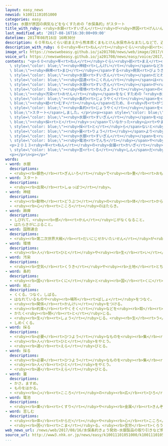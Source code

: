 ```yaml
---
layout: easy_news
newsid: k10011101051000
categories: easy
title: 水銀が原因の病気などをなくすための「水俣条約」がスタート
title_with_ruby: <ruby>水銀<rt>すいぎん</rt></ruby>が<ruby>原因<rt>げんいん</rt></ruby>の<ruby>病気<rt>びょうき</rt></ruby>などをなくすための「<ruby>水俣条約<rt>みなまたじょうやく</rt></ruby>」がスタート
last_modified_at: '2017-08-16T16:30:00+09:00'
datetime: 2017年08月16日 16時30分
description: ６０年ねんぐらい前まえから熊本県くまもとけん水俣市みなまたしなどで、近ちかくの海うみで取とった魚さかなを食たべた大勢おおぜいの人ひとが「水俣病みなまたびょう」になりました。
description_with_ruby: ６０<ruby>年<rt>ねん</rt></ruby>ぐらい<ruby>前<rt>まえ</rt></ruby>から<ruby>熊本県<rt>くまもとけん</rt></ruby><ruby>水俣市<rt>みなまたし</rt></ruby>などで、<ruby>近<rt>ちか</rt></ruby>くの<ruby>海<rt>うみ</rt></ruby>で<ruby>取<rt>と</rt></ruby>った<ruby>魚<rt>さかな</rt></ruby>を<ruby>食<rt>た</rt></ruby>べた<ruby>大勢<rt>おおぜい</rt></ruby>の<ruby>人<rt>ひと</rt></ruby>が「<ruby>水俣病<rt>みなまたびょう</rt></ruby>」になりました。
image_url: https://newswebeasy.github.io/ja201708/news/web/image/2017/08/16/k10011101051000.jpg
voice_url: https://newswebeasy.github.io/ja201708/news/easy/voice/2017/08/16/k10011101051000.mp3
contents: "<p>６０<ruby>年<rt>ねん</rt></ruby>ぐらい<ruby>前<rt>まえ</rt></ruby>から<ruby>熊本県<rt>くまもとけん</rt></ruby><ruby>水俣市<rt>みなまたし</rt></ruby>などで、<ruby>近<rt>ちか</rt></ruby>くの<ruby>海<rt>うみ</rt></ruby>で<ruby>取<rt>と</rt></ruby>った<ruby>魚<rt>さかな</rt></ruby>を<ruby>食<rt>た</rt></ruby>べた<ruby>大勢<rt>おおぜい</rt></ruby>の<ruby>人<rt>ひと</rt></ruby>が「<ruby>水俣病<rt>みなまたびょう</rt></ruby>」になりました。<ruby>水俣病<rt>みなまたびょう</rt></ruby>は<span\
  \ style=\"color: blue;\"><ruby>神経<rt>しんけい</rt></ruby></span>などが<span style=\"color:\
  \ blue;\"><ruby>麻痺<rt>まひ</rt></ruby></span>する<ruby>病気<rt>びょうき</rt></ruby>で、<ruby>原因<rt>げんいん</rt></ruby>は<ruby>工場<rt>こうじょう</rt></ruby>から<ruby>出<rt>で</rt></ruby>た<ruby>水<rt>みず</rt></ruby>に<ruby>入<rt>はい</rt></ruby>っていた<span\
  \ style=\"color: blue;\"><ruby>水銀<rt>すいぎん</rt></ruby></span>だとわかりました。</p>\n<p>２０１３<ruby>年<rt>ねん</rt></ruby>に<span\
  \ style=\"color: blue;\"><ruby>国連<rt>こくれん</rt></ruby></span>は<ruby>熊本県<rt>くまもとけん</rt></ruby>で<ruby>会議<rt>かいぎ</rt></ruby>を<ruby>開<rt>ひら</rt></ruby>いて、<span\
  \ style=\"color: blue;\"><ruby>水銀<rt>すいぎん</rt></ruby></span>が<ruby>原因<rt>げんいん</rt></ruby>の<ruby>病気<rt>びょうき</rt></ruby>や<span\
  \ style=\"color: blue;\"><ruby>環境<rt>かんきょう</rt></ruby></span>の<span style=\"color:\
  \ blue;\"><ruby>汚染<rt>おせん</rt></ruby></span>をなくすための「<ruby>水俣条約<rt>みなまたじょうやく</rt></ruby>」を<ruby>決<rt>き</rt></ruby>めました。<ruby>世界<rt>せかい</rt></ruby>の５０<ruby>以上<rt>いじょう</rt></ruby>の<ruby>国<rt>くに</rt></ruby>などがこの<span\
  \ style=\"color: blue;\"><ruby>条約<rt>じょうやく</rt></ruby></span>を<span style=\"color:\
  \ blue;\"><ruby>結<rt>むす</rt></ruby>ん</span>だため、８<ruby>月<rt>がつ</rt></ruby>１６<ruby>日<rt>にち</rt></ruby>から<span\
  \ style=\"color: blue;\"><ruby>条約<rt>じょうやく</rt></ruby></span>を<span style=\"color:\
  \ blue;\">スタート</span>しました。</p>\n<p><span style=\"color: blue;\"><ruby>条約<rt>じょうやく</rt></ruby></span>では、<ruby>今<rt>いま</rt></ruby>まで<span\
  \ style=\"color: blue;\"><ruby>水銀<rt>すいぎん</rt></ruby></span>を<span style=\"color:\
  \ blue;\"><ruby>採<rt>と</rt></ruby>っ</span>ていなかった<ruby>山<rt>やま</rt></ruby>からは<span\
  \ style=\"color: blue;\"><ruby>採<rt>と</rt></ruby>ら</span>ないと<ruby>決<rt>き</rt></ruby>めています。そして、２０２０<ruby>年<rt>ねん</rt></ruby>までに、<ruby>決<rt>き</rt></ruby>めた<span\
  \ style=\"color: blue;\"><ruby>量<rt>りょう</rt></ruby></span>より<ruby>多<rt>おお</rt></ruby>い<span\
  \ style=\"color: blue;\"><ruby>水銀<rt>すいぎん</rt></ruby></span>を<ruby>使<rt>つか</rt></ruby>った<span\
  \ style=\"color: blue;\"><ruby>電池<rt>でんち</rt></ruby></span>や<ruby>電灯<rt>でんとう</rt></ruby>などを<ruby>作<rt>つく</rt></ruby>ることや<ruby>輸出<rt>ゆしゅつ</rt></ruby>や<ruby>輸入<rt>ゆにゅう</rt></ruby>をやめることを<ruby>決<rt>き</rt></ruby>めています。</p>\n\
  <p>２０１３<ruby>年<rt>ねん</rt></ruby>の<ruby>会議<rt>かいぎ</rt></ruby>で、<ruby>水俣病<rt>みなまたびょう</rt></ruby>の<ruby>経験<rt>けいけん</rt></ruby>などを<ruby>話<rt>はな</rt></ruby>した<ruby>男性<rt>だんせい</rt></ruby>は「<ruby>水俣病<rt>みなまたびょう</rt></ruby>で<span\
  \ style=\"color: blue;\"><ruby>苦<rt>くる</rt></ruby>しん</span>だ<ruby>大勢<rt>おおぜい</rt></ruby>の<ruby>人<rt>ひと</rt></ruby>たちの<ruby>経験<rt>けいけん</rt></ruby>が、<ruby>世界<rt>せかい</rt></ruby>の<ruby>役<rt>やく</rt></ruby>に<ruby>立<rt>た</rt></ruby>ってよかったと<ruby>思<rt>おも</rt></ruby>います」と<ruby>話<rt>はな</rt></ruby>していました。</p>\n\
  <p></p>\n<p></p>"
words:
- word: 水銀
  descriptions:
  - <ruby><rb>銀色</rb><rt>ぎんいろ</rt></ruby>で<ruby><rb>重</rb><rt>おも</rt></ruby>い<ruby><rb>金属</rb><rt>きんぞく</rt></ruby>。<ruby><rb>金属</rb><rt>きんぞく</rt></ruby>の<ruby><rb>中</rb><rt>なか</rt></ruby>で<ruby><rb>水銀</rb><rt>すいぎん</rt></ruby>だけがふつうの<ruby><rb>温度</rb><rt>おんど</rt></ruby>で<ruby><rb>液体</rb><rt>えきたい</rt></ruby>である。<ruby><rb>温度</rb><rt>おんど</rt></ruby>の<ruby><rb>変化</rb><rt>へんか</rt></ruby>で、<ruby><rb>体積</rb><rt>たいせき</rt></ruby>が<ruby><rb>規則</rb><rt>きそく</rt></ruby><ruby><rb>正</rb><rt>ただ</rt></ruby>しく<ruby><rb>変化</rb><rt>へんか</rt></ruby>するので、<ruby><rb>温度計</rb><rt>おんどけい</rt></ruby>などに<ruby><rb>使</rb><rt>つか</rt></ruby>われる。
- word: スタート
  descriptions:
  - <ruby><rb>出発</rb><rt>しゅっぱつ</rt></ruby>。
- word: 神経
  descriptions:
  - <ruby><rb>動物</rb><rt>どうぶつ</rt></ruby>の<ruby><rb>体</rb><rt>からだ</rt></ruby>の<ruby><rb>中</rb><rt>なか</rt></ruby>に<ruby><rb>広</rb><rt>ひろ</rt></ruby>がっている<ruby><rb>糸</rb><rt>いと</rt></ruby>のような<ruby><rb>細胞</rb><rt>さいぼう</rt></ruby>の<ruby><rb>集</rb><rt>あつ</rt></ruby>まり。しげきを<ruby><rb>脳</rb><rt>のう</rt></ruby>に<ruby><rb>知</rb><rt>し</rt></ruby>らせたり、<ruby><rb>脳</rb><rt>のう</rt></ruby>の<ruby><rb>命令</rb><rt>めいれい</rt></ruby>を<ruby><rb>手足</rb><rt>てあし</rt></ruby>に<ruby><rb>伝</rb><rt>つた</rt></ruby>えたりする。
  - <ruby><rb>心</rb><rt>こころ</rt></ruby>のはたらき。
- word: 麻痺
  descriptions:
  - しびれて、<ruby><rb>感</rb><rt>かん</rt></ruby>じがなくなること。
  - はたらきがにぶること。
- word: 国際連合
  descriptions:
  - <ruby><rb>第二次世界大戦</rb><rt>だいにじせかいたいせん</rt></ruby>が<ruby><rb>終</rb><rt>お</rt></ruby>わった１９４５<ruby><rb>年</rb><rt>ねん</rt></ruby>、<ruby><rb>世界</rb><rt>せかい</rt></ruby>の<ruby><rb>平和</rb><rt>へいわ</rt></ruby>と<ruby><rb>安全</rb><rt>あんぜん</rt></ruby>を<ruby><rb>守</rb><rt>まも</rt></ruby>るために<ruby><rb>作</rb><rt>つく</rt></ruby>られた<ruby><rb>仕組</rb><rt>しく</rt></ruby>み。<ruby><rb>本部</rb><rt>ほんぶ</rt></ruby>はアメリカのニューヨークにある。<ruby><rb>国連</rb><rt>こくれん</rt></ruby>。<ruby><rb>UN</rb><rt>ユーエヌ</rt></ruby>。
- word: 環境
  descriptions:
  - <ruby><rb>人</rb><rt>ひと</rt></ruby>や<ruby><rb>生</rb><rt>い</rt></ruby>き<ruby><rb>物</rb><rt>もの</rt></ruby>を<ruby><rb>取</rb><rt>と</rt></ruby>り<ruby><rb>巻</rb><rt>ま</rt></ruby>き、<ruby><rb>影響</rb><rt>えいきょう</rt></ruby>をあたえる<ruby><rb>周</rb><rt>まわ</rt></ruby>りの<ruby><rb>世界</rb><rt>せかい</rt></ruby>。
- word: 汚染
  descriptions:
  - <ruby><rb>空気</rb><rt>くうき</rt></ruby>や<ruby><rb>土地</rb><rt>とち</rt></ruby>や<ruby><rb>水</rb><rt>みず</rt></ruby>などが、<ruby><rb>放射能</rb><rt>ほうしゃのう</rt></ruby>・<ruby><rb>煙</rb><rt>けむり</rt></ruby>・ガス・<ruby><rb>細菌</rb><rt>さいきん</rt></ruby>などでよごれること。
- word: 条約
  descriptions:
  - <ruby><rb>国</rb><rt>くに</rt></ruby>と<ruby><rb>国</rb><rt>くに</rt></ruby>との<ruby><rb>間</rb><rt>あいだ</rt></ruby>で<ruby><rb>決</rb><rt>き</rt></ruby>め、<ruby><rb>文章</rb><rt>ぶんしょう</rt></ruby>に<ruby><rb>書</rb><rt>か</rt></ruby>いた<ruby><rb>約束</rb><rt>やくそく</rt></ruby>。
- word: 結ぶ
  descriptions:
  - くくる。つなぐ。しばる。
  - はなれているものや<ruby><rb>場所</rb><rt>ばしょ</rt></ruby>をつなぐ。
  - <ruby><rb>関係</rb><rt>かんけい</rt></ruby>をつける。
  - <ruby><rb>約束</rb><rt>やくそく</rt></ruby>などを<ruby><rb>取</rb><rt>と</rt></ruby>り<ruby><rb>決</rb><rt>き</rt></ruby>める。
  - かたく<ruby><rb>閉</rb><rt>と</rt></ruby>じる。
  - <ruby><rb>生</rb><rt>しょう</rt></ruby>じる。<ruby><rb>生</rb><rt>う</rt></ruby>み<ruby><rb>出</rb><rt>だ</rt></ruby>す。
  - しめくくる。
- word: 採る
  descriptions:
  - <ruby><rb>必要</rb><rt>ひつよう</rt></ruby>なものを<ruby><rb>集</rb><rt>あつ</rt></ruby>める。
  - <ruby><rb>人</rb><rt>ひと</rt></ruby>をやとう。
  - <ruby><rb>選</rb><rt>えら</rt></ruby>びとる。
- word: 採る
  descriptions:
  - <ruby><rb>必要</rb><rt>ひつよう</rt></ruby>なものを<ruby><rb>集</rb><rt>あつ</rt></ruby>める。
  - <ruby><rb>人</rb><rt>ひと</rt></ruby>をやとう。
  - <ruby><rb>選</rb><rt>えら</rt></ruby>びとる。
- word: 量
  descriptions:
  - かさ。ますめ。
  - ものをはかる。
  - <ruby><rb>心</rb><rt>こころ</rt></ruby>の<ruby><rb>広</rb><rt>ひろ</rt></ruby>さ。<ruby><rb>能力</rb><rt>のうりょく</rt></ruby>の<ruby><rb>大</rb><rt>おお</rt></ruby>きさ。
- word: 電池
  descriptions:
  - <ruby><rb>薬</rb><rt>くすり</rt></ruby>や<ruby><rb>金属</rb><rt>きんぞく</rt></ruby>などのはたらきで、<ruby><rb>電流</rb><rt>でんりゅう</rt></ruby>が<ruby><rb>起</rb><rt>お</rt></ruby>きるようにしてある<ruby><rb>仕</rb><rt>し</rt></ruby>かけ。
- word: 苦しむ
  descriptions:
  - <ruby><rb>体</rb><rt>からだ</rt></ruby>や<ruby><rb>心</rb><rt>こころ</rt></ruby>が<ruby><rb>苦</rb><rt>くる</rt></ruby>しく<ruby><rb>感</rb><rt>かん</rt></ruby>じる。つらいと<ruby><rb>思</rb><rt>おも</rt></ruby>う。
  - <ruby><rb>困</rb><rt>こま</rt></ruby>る。<ruby><rb>苦労</rb><rt>くろう</rt></ruby>する。
web_news_url: /news/web/2017/08/16/水俣条約きょう発効-水銀製品の取り引きなど規制/
source_url: http://www3.nhk.or.jp/news/easy/k10011101051000/k10011101051000.html
...
```

